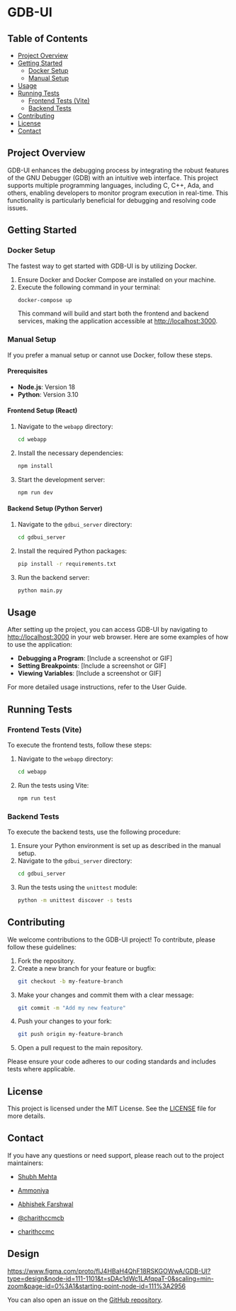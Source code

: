 # GDB-UI

## Table of Contents
- [Project Overview](#project-overview)
- [Getting Started](#getting-started)
    - [Docker Setup](#docker-setup)
    - [Manual Setup](#manual-setup)
- [Usage](#usage)
- [Running Tests](#running-tests)
    - [Frontend Tests (Vite)](#frontend-tests-vite)
    - [Backend Tests](#backend-tests)
- [Contributing](#contributing)
- [License](#license)
- [Contact](#contact)

## Project Overview

GDB-UI enhances the debugging process by integrating the robust features of the GNU Debugger (GDB) with an intuitive web interface. This project supports multiple programming languages, including C, C++, Ada, and others, enabling developers to monitor program execution in real-time. This functionality is particularly beneficial for debugging and resolving code issues.

## Getting Started

### Docker Setup
The fastest way to get started with GDB-UI is by utilizing Docker.

1. Ensure Docker and Docker Compose are installed on your machine.
2. Execute the following command in your terminal:
     ```sh
     docker-compose up
     ```
     This command will build and start both the frontend and backend services, making the application accessible at [http://localhost:3000](http://localhost:3000).

### Manual Setup
If you prefer a manual setup or cannot use Docker, follow these steps.

#### Prerequisites
- **Node.js**: Version 18
- **Python**: Version 3.10

#### Frontend Setup (React)
1. Navigate to the `webapp` directory:
     ```sh
     cd webapp
     ```
2. Install the necessary dependencies:
     ```sh
     npm install
     ```
3. Start the development server:
     ```sh
     npm run dev
     ```

#### Backend Setup (Python Server)
1. Navigate to the `gdbui_server` directory:
     ```sh
     cd gdbui_server
     ```
2. Install the required Python packages:
     ```sh
     pip install -r requirements.txt
     ```
3. Run the backend server:
     ```sh
     python main.py
     ```

## Usage
After setting up the project, you can access GDB-UI by navigating to [http://localhost:3000](http://localhost:3000) in your web browser. Here are some examples of how to use the application:

- **Debugging a Program**: [Include a screenshot or GIF]
- **Setting Breakpoints**: [Include a screenshot or GIF]
- **Viewing Variables**: [Include a screenshot or GIF]

For more detailed usage instructions, refer to the User Guide.

## Running Tests

### Frontend Tests (Vite)
To execute the frontend tests, follow these steps:

1. Navigate to the `webapp` directory:
     ```sh
     cd webapp
     ```
2. Run the tests using Vite:
     ```sh
     npm run test
     ```

### Backend Tests
To execute the backend tests, use the following procedure:

1. Ensure your Python environment is set up as described in the manual setup.
2. Navigate to the `gdbui_server` directory:
     ```sh
     cd gdbui_server
     ```
3. Run the tests using the `unittest` module:
     ```sh
     python -m unittest discover -s tests
     ```

## Contributing
We welcome contributions to the GDB-UI project! To contribute, please follow these guidelines:

1. Fork the repository.
2. Create a new branch for your feature or bugfix:
     ```sh
     git checkout -b my-feature-branch
     ```
3. Make your changes and commit them with a clear message:
     ```sh
     git commit -m "Add my new feature"
     ```
4. Push your changes to your fork:
     ```sh
     git push origin my-feature-branch
     ```
5. Open a pull request to the main repository.

Please ensure your code adheres to our coding standards and includes tests where applicable.


## License

This project is licensed under the MIT License. See the [LICENSE](LICENSE) file for more details.
## Contact
If you have any questions or need support, please reach out to the project maintainers:

- [Shubh Mehta](https://github.com/Shubh942)
- [Ammoniya](https://github.com/Ammoniya)

- [Abhishek Farshwal](https://github.com/AbhishekFarshwal) 
- [@charithccmcb](https://github.com/charithccmcb)
- [charithccmc](https://github.com/charithccmc)

## Design

https://www.figma.com/proto/flJ4HBaH4QhF18RSKGOWwA/GDB-UI?type=design&node-id=111-1101&t=sDAc1dWc1LAfqpaT-0&scaling=min-zoom&page-id=0%3A1&starting-point-node-id=111%3A2956


You can also open an issue on the [GitHub repository](https://github.com/c2siorg/GDB-UI/issues).